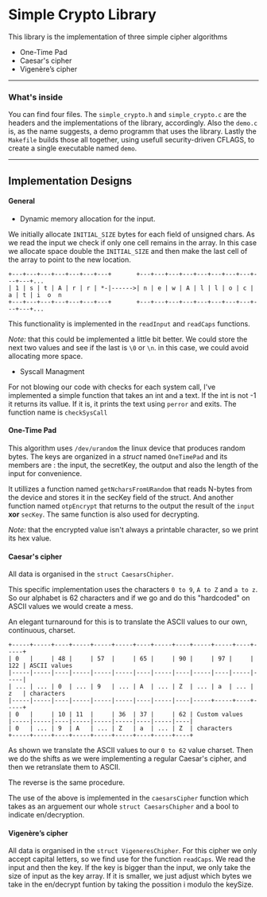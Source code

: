 # Simple Crypto Library

This library is the implementation of three simple cipher algorithms

* One-Time Pad
* Caesar's cipher
* Vigenère’s cipher

___

### What's inside

You can find four files. The `simple_crypto.h` and `simple_crypto.c` are the headers and the implementations of the library, accordingly. Also the `demo.c` is, as the name suggests, a demo programm that uses the library. Lastly the `Makefile` builds those all together, using usefull security-driven CFLAGS, to create a single executable named `demo`.

___

## Implementation Designs

#### General

* Dynamic memory allocation for the input.
 
We initially allocate `INITIAL_SIZE` bytes for each field of unsigned chars. As we read the input we check if only one cell remains in the array. In this case we allocate space double the `INITIAL_SIZE` and then make the last cell of the array to point to the new location.

```
+---+---+---+---+---+---+---+		+---+---+---+---+---+---+---+---+---+---+...
| 1 | s | t | A | r | r | *-|------>| n | e | w | A | l | l | o | c | a | t | i  o  n
+---+---+---+---+---+---+---+	    +---+---+---+---+---+---+---+---+---+---+...

```
This functionality is implemented in the `readInput` and `readCaps` functions.

*Note:* that this could be implemented a little bit better. We could store the next two values and see if the last is `\0` or `\n`. in this case, we could avoid allocating more space.

* Syscall Managment

For not blowing our code with checks for each system call, I've implemented a simple function that takes an int and a text. If the int is not -1 it returns its vallue. If it is, it prints the text using `perror` and exits. The function name is `checkSysCall`

#### One-Time Pad

This algorithm uses `/dev/urandom` the linux device that produces random bytes. The keys are organized in a *struct* named `OneTimePad` and its members are : the input, the secretKey, the output and also the length of the input for convenience.

It utillizes a function named `getNcharsFromURandom` that reads N-bytes from the device and stores it in the secKey field of the struct. And another function named `otpEncrypt` that returns to the output the result of the `input` **xor** `secKey`. The same function is also used for decrypting.

*Note:* that the encrypted value isn't always a printable character, so we print its hex value.

#### Caesar's cipher

All data is organised in the `struct CaesarsChipher`.
 
This specific implementation uses the characters `0 to 9`, `A to Z` and `a to z`. So our alphabet is 62 characters and if we go and do this "hardcoded" on ASCII values we would create a mess.

An elegant turnaround for this is to translate the ASCII values to our own, continuous, charset.

```
+-----+-----+----+-----+-----+-----+----+-----+----+-----+-----+----+-----+
| 0   |     | 48 |     | 57  |     | 65 |     | 90 |     | 97 |     | 122 | ASCII values
|-----|-----|----|-----|-----|-----|----|-----|----|-----|----|-----|-----|
| ... | ... | 0  | ... | 9   | ... | A  | ... | Z  | ... | a  | ... | z   |	characters
|-----|-----|----|-----|-----|-----|----|-----|----|-----+-----+----+-----+
| 0   |     | 10 | 11  |     | 36  | 37 |     | 62 | Custom values
|-----|-----|----|-----|-----|-----|----|-----|----|
| 0   | ... | 9  | A   | ... | Z   | a  | ... | Z  | characters
+-----+-----+----+-----+-----+-----+----+-----+----+
```

As shown we translate the ASCII values to our `0 to 62` value charset. Then we do the shifts as we were implementing a regular Caesar's cipher, and then we retranslate them to ASCII.

The reverse is the same procedure.

The use of the above is implemented in the `caesarsCipher` function which takes as an arguement our whole `struct CaesarsChipher` and a bool to indicate en/decryption.

#### Vigenère’s cipher

All data is organised in the `struct VigeneresChipher`. For this cipher we only accept capital letters, so we find use for the function `readCaps`. We read the input and then the key. If the key is bigger than the input, we only take the size of input as the key array. If it is smaller, we just adjust which bytes we take in the en/decrypt funtion by taking the possition i modulo the keySize.

